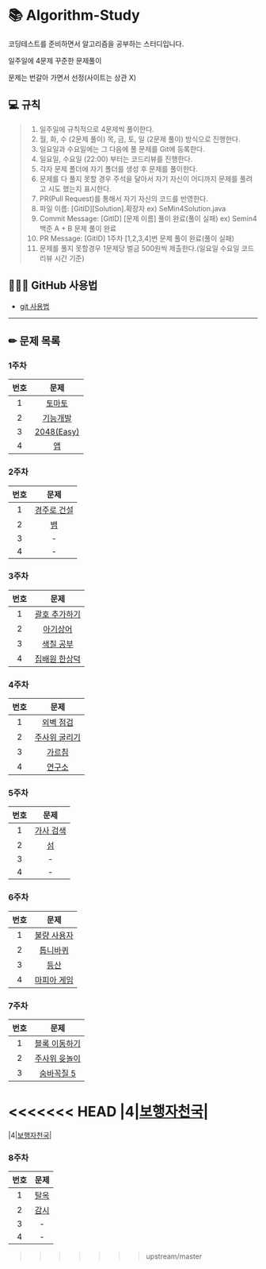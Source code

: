 # 📚 Algorithm-Study


코딩테스트를 준비하면서 알고리즘을 공부하는 스터디입니다.

일주일에 4문제 꾸준한 문제풀이

문제는 번갈아 가면서 선정(사이트는 상관 X)



## 💻 __규칙__
> 1. 일주일에 규칙적으로 4문제씩 풀이한다.
> 2. 월, 화, 수 (2문제 풀이) 목, 금, 토, 일 (2문제 풀이) 방식으로 진행한다.
> 3. 일요일과 수요일에는 그 다음에 풀 문제를 Git에 등록한다.
> 4. 일요일, 수요일 (22:00) 부터는 코드리뷰를 진행한다.
> 5. 각자 문제 폴더에 자기 폴더를 생성 후 문제를 풀이한다.
> 6. 문제를 다 풀지 못할 경우 주석을 달아서 자기 자신이 어디까지 문제를 풀려고 시도 했는지 표시한다.
> 7. PR(Pull Request)를 통해서 자기 자신의 코드를 반영한다.
> 8. 파일 이름: [GitID][Solution].확장자 ex) SeMin4Solution.java
> 9. Commit Message: [GitID] [문제 이름] 풀이 완료(풀이 실패) ex) Semin4 백준 A + B 문제 풀이 완료
> 10. PR Message: [GitID] 1주차 [1,2,3,4]번 문제 풀이 완료(풀이 실패) 
> 11. 문제를 풀지 못할경우 1문제당 벌금 500원씩 제출한다.(일요일 수요일 코드리뷰 시간 기준)


## 👩🏻‍💻 GitHub 사용법
* [git 사용법](./Git/README.md)

---
## ✏ 문제 목록
### 1주차

|번호|문제|
|:---:|:---:|
|1|[토마토](https://www.acmicpc.net/problem/7569) |
|2|[기능개발](https://programmers.co.kr/learn/courses/30/lessons/42586) |
|3|[2048(Easy)](https://www.acmicpc.net/problem/12100) |
|4|[앱](https://www.acmicpc.net/problem/7579) |


### 2주차

|번호|문제|
|:---:|:---:|
|1|[경주로 건설](https://programmers.co.kr/learn/courses/30/lessons/67259) |
|2|[뱀](https://www.acmicpc.net/problem/3190) |
|3| - |
|4| - |

### 3주차

|번호|문제|
|:---:|:---:|
|1|[괄호 추가하기](https://www.acmicpc.net/problem/16637)|
|2|[아기상어](https://www.acmicpc.net/problem/16236) |
|3|[색칠 공부](https://www.acmicpc.net/problem/9521)|
|4|[집배원 한상덕](https://www.acmicpc.net/problem/2842)|


### 4주차

|번호|문제|
|:---:|:---:|
|1|[외벽 점검](https://programmers.co.kr/learn/courses/30/lessons/60062)|
|2|[주사위 굴리기](https://www.acmicpc.net/problem/14499)|
|3|[가르침](https://www.acmicpc.net/problem/1062)|
|4|[연구소](https://www.acmicpc.net/problem/14502)|

### 5주차

|번호|문제|
|:---:|:---:|
|1|[가사 검색](https://programmers.co.kr/learn/courses/30/lessons/60060)|
|2|[섬](https://www.acmicpc.net/problem/16000)|
|3| - |
|4| - |

### 6주차

|번호|문제|
|:---:|:---:|
|1|[불량 사용자](https://programmers.co.kr/learn/courses/30/lessons/64064)|
|2|[톱니바퀴](https://www.acmicpc.net/problem/14891)|
|3|[등산](https://www.acmicpc.net/problem/1486)|
|4|[마피아 게임](https://www.acmicpc.net/problem/10542)|

### 7주차

|번호|문제|
|:---:|:---:|
|1|[블록 이동하기](https://programmers.co.kr/learn/courses/30/lessons/60063)|
|2|[주사위 윳놀이](https://www.acmicpc.net/problem/17825)|
|3|[숨바꼭질 5](https://www.acmicpc.net/problem/17071)|
<<<<<<< HEAD
|4|[보행자천국](https://programmers.co.kr/learn/courses/30/lessons/1832)|
=======
|4|[보행자천국](https://programmers.co.kr/learn/courses/30/lessons/1832)|


### 8주차

|번호|문제|
|:---:|:---:|
|1|[탈옥](https://www.acmicpc.net/problem/9376)|
|2|[감시](https://www.acmicpc.net/problem/15683)|
|3| - |
|4| - |
>>>>>>> upstream/master
